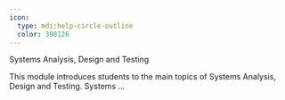 ```yaml
---
icon:
  type: mdi:help-circle-outline
  color: 398126
---
```


Systems Analysis, Design and Testing

This module introduces students to the main topics of Systems Analysis, Design and Testing. Systems  ... 
